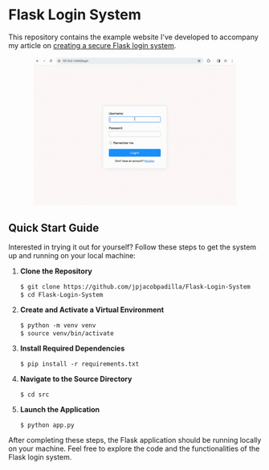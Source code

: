# Flask Login System

This repository contains the example website I've developed to accompany my article on [creating a secure Flask login system](https://jacobpadilla.com/articles/Python-Flask-Login-System).

<p align="center">
    <img width="80%" src="example.gif" />
</p>


## Quick Start Guide

Interested in trying it out for yourself? Follow these steps to get the system up and running on your local machine:

1. **Clone the Repository**
   ```
   $ git clone https://github.com/jpjacobpadilla/Flask-Login-System
   $ cd Flask-Login-System
   ```

2. **Create and Activate a Virtual Environment**
   ```
   $ python -m venv venv
   $ source venv/bin/activate
   ```

3. **Install Required Dependencies**
   ```
   $ pip install -r requirements.txt
   ```

4. **Navigate to the Source Directory**
   ```
   $ cd src
   ```

5. **Launch the Application**
   ```
   $ python app.py
   ```

After completing these steps, the Flask application should be running locally on your machine. Feel free to explore the code and the functionalities of the Flask login system.

